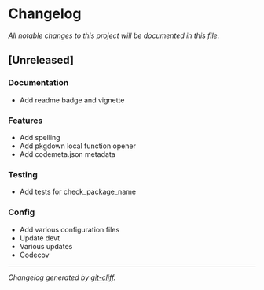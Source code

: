# Changelog
*All notable changes to this project will be documented in this file.*

## [Unreleased]

### Documentation

- Add readme badge and vignette

### Features

- Add spelling
- Add pkgdown local function opener
- Add codemeta.json metadata

### Testing

- Add tests for check_package_name

### Config

- Add various configuration files
- Update devt
- Various updates
- Codecov

***
*Changelog generated by [git-cliff](https://github.com/orhun/git-cliff).*

